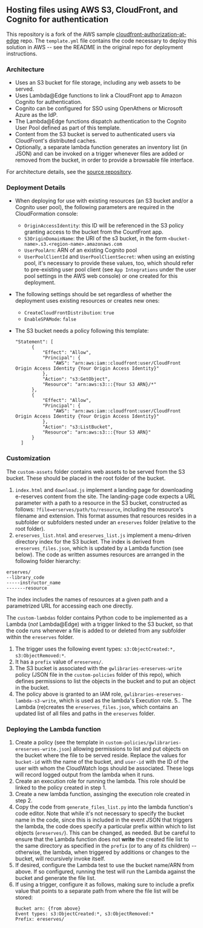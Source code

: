 ## Hosting files using AWS S3, CloudFront, and Cognito for authentication

This repository is a fork of the AWS sample [cloudfront-authorization-at-edge](https://github.com/aws-samples/cloudfront-authorization-at-edge/tree/master?tab=readme-ov-file#deploying-the-solution) repo. The `template.yml` file contains the code necessary to deploy this solution in AWS -- see the README in the original repo for deployment instructions.

### Architecture

- Uses an S3 bucket for file storage, including any web assets to be served.
- Uses Lambda@Edge functions to link a CloudFront app to Amazon Cognito for authentication.
- Cognito can be configured for SSO using OpenAthens or Microsoft Azure as the IdP. 
- The Lambda@Edge functions dispatch authentication to the Cognito User Pool defined as part of this template. 
- Content from the S3 bucket is served to authenticated users via CloudFront's distributed caches. 
- Optionally, a separate lambda function generates an inventory list (in JSON) and can be invoked on a trigger whenever files are added or removed from the bucket, in order to provide a browsable file interface.

For architecture details, see the [source repository](https://github.com/aws-samples/cloudfront-authorization-at-edge/tree/master?tab=readme-ov-file#deploying-the-solution).

### Deployment Details

- When deploying for use with existing resources (an S3 bucket and/or a Cognito user pool), the following parameters are required in the CloudFormation console:
  - `OriginAccessIdentity`: this ID will be referenced in the S3 policy granting access to the bucket from the CountFront app.
  - `S3OriginDomainName`: the URI of the s3 bucket, in the form `<bucket-name>.s3.<region-name>.amazonaws.com`
  - `UserPoolArn`: ARN of an existing Cognito pool
  - `UserPoolClientId` and `UserPoolClientSecret`: when using an existing pool, it's necessary to provide these values, too, which should refer to pre-existing user pool client (see `App Integrations` under the user pool settings in the AWS web console) or one created for this deployment.

- The following settings should be set regardless of whether the deployment uses existing resources or creates new ones:
  - `CreateCloudFrontDistribution`: `true`
  - `EnableSPAMode`: `false`

- The S3 bucket needs a policy following this template:
  ```
  "Statement": [
        {
            "Effect": "Allow",
            "Principal": {
                "AWS": "arn:aws:iam::cloudfront:user/CloudFront Origin Access Identity {Your Origin Access Identity}"
            },
            "Action": "s3:GetObject",
            "Resource": "arn:aws:s3:::{Your S3 ARN}/*"
        },
        {
            "Effect": "Allow",
            "Principal": {
                "AWS": "arn:aws:iam::cloudfront:user/CloudFront Origin Access Identity {Your Origin Access Identity}"
            },
            "Action": "s3:ListBucket",
            "Resource": "arn:aws:s3:::{Your S3 ARN}"
        }
    ]
  ```

### Customization

The `custom-assets` folder contains web assets to be served from the S3 bucket. These should be placed in the root folder of the bucket. 

1. `index.html` and `download.js` implement a landing page for downloading e-reserves content from the site. The landing-page code expects a URL parameter with a path to a resource in the S3 bucket, constructed as follows: `?file=erserves/path/to/resource`, including the resource's filename and extension. This format assumes that resources resides in a subfolder or subfolders nested under an `ereserves` folder (relative to the root folder).
2. `ereserves_list.html` and `ereserves_list.js` implement a menu-driven directory index for the S3 bucket. The index is derived from `ereserves_files.json`, which is updated by a Lambda function (see below). The code as written assumes resources are arranged in the following folder hierarchy:
```
erserves/
--library_code
-----instructor_name
-------resource
```
The index includes the names of resources at a given path and a parametrized URL for accessing each one directly.

The `custom-lambdas` folder contains Python code to be implemented as a Lambda (*not* Lambda@Edge) with a trigger linked to the S3 bucket, so that the code runs whenever a file is added to or deleted from any subfolder within the `ereserves` folder.

1. The trigger uses the following event types: `s3:ObjectCreated:*, s3:ObjectRemoved:*`.
2. It has a `prefix` value of `ereserves/`.
3. The S3 bucket is associated with the `gwlibraries-ereserves-write` policy (JSON file in the `custom-policies` folder of this repo), which defines permissions to list the objects in the bucket and to put an object in the bucket.
4. The policy above is granted to an IAM role, `gwlibraries-ereserves-lambda-s3-write`, which is used as the lambda's Execution role.
5.. The Lambda (re)creates the `ereserves_files.json`, which contains an updated list of all files and paths in the `ereserves` folder.

### Deploying the Lambda function

1. Create a policy (see the template in `custom-policies/gwlibraries-ereserves-write.json`) allowing permissions to list and put objects on the bucket where the file to be served reside. Replace the values for `bucket-id` with the name of the bucket, and `user-id` with the ID of the user with whom the CloudWatch logs should be associated. These logs will record logged output from the lambda when it runs.
2. Create an execution role for running the lambda. This role should be linked to the policy created in step 1. 
3. Create a new lambda function, assinging the execution role created in step 2.
4. Copy the code from `generate_files_list.py` into the lambda function's code editor. Note that while it's not necessary to specify the bucket name in the code, since this is included in the event JSON that triggers the lambda, the code does specify a particular prefix within which to list objects (`ereserves/`). This can be changed, as needed. But be careful to ensure that the Lambda function does not **write** the created file list to the same directory as specified in the `prefix` (or to any of its children) -- otherwise, the lambda, when triggered by additions or changes to the bucket, will recursively invoke itself. 
5. If desired, configure the Lambda test to use the bucket name/ARN from above. If so configured, running the test will run the Lambda against the bucket and generate the file list.
6. If using a trigger, configure it as follows, making sure to include a prefix value that points to a separate path from where the file list will be stored:
   ```
   Bucket arn: {from above}
   Event types: s3:ObjectCreated:*, s3:ObjectRemoved:*
   Prefix: ereserves/ 
   ```